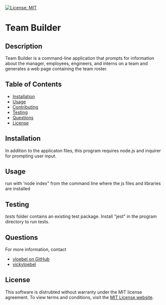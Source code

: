 
  [![License: MIT](https://img.shields.io/badge/License-MIT-yellow.svg)](https://opensource.org/licenses/MIT)
  # Team Builder
  ## Description  
  Team Builder is a command-line application that prompts for information about the manager, employees, engineers, and interns on a team and generates a web page containing the team roster.
  ## Table of Contents  
   * [Installation](#Installation)  
  * [Usage](#Usage)  
  * [Contributing](#Contributing)  
  * [Testing](#Testing) 
  * [Questions](#Questions)    
  * [License](#License)
  ## Installation  
  In addition to the applicaton files, this program requires node.js and inquirer for prompting user input.
  ## Usage  
  run with 'node index" from the command line where the js files and libraries are installed
 
  ## Testing  
  _tests_ folder contains an existing test package. Install "jest" in the program directory to run tests.
  ## Questions
  For more information, contact  
  * [vloebel on GitHub](https://github.com/vloebel)  
  * [vickyloebel](mailto:vickyloebel)
  ## License
  This software is distrubted without warranty under the MIT license agreement. To view terms and conditions, visit the [MIT License website](https://opensource.org/licenses/MIT).
      
